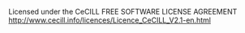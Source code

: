 Licensed under the CeCILL FREE SOFTWARE LICENSE AGREEMENT
http://www.cecill.info/licences/Licence_CeCILL_V2.1-en.html
